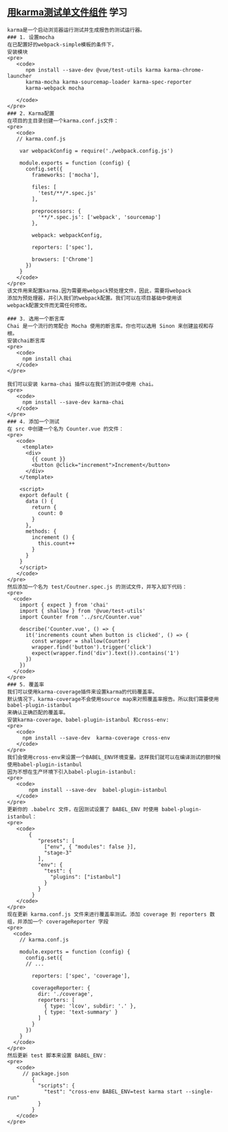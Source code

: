 ##  [用karma测试单文件组件](https://vue-test-utils.vuejs.org/zh-cn/guides/testing-SFCs-with-karma.html) 学习
    karma是一个启动浏览器运行测试并生成报告的测试运行器。
	### 1. 设置mocha
	在已配置好的webpack-simple模板的条件下，
	安装模块
	<pre>
	   <code>
	      npm install --save-dev @vue/test-utils karma karma-chrome-launcher 
		  karma-mocha karma-sourcemap-loader karma-spec-reporter 
		  karma-webpack mocha

	   </code>
	</pre>
	### 2. Karma配置
	在项目的主目录创建一个karma.conf.js文件：
	<pre>
	   <code>
	   // karma.conf.js

		var webpackConfig = require('./webpack.config.js')

		module.exports = function (config) {
		  config.set({
			frameworks: ['mocha'],

			files: [
			  'test/**/*.spec.js'
			],

			preprocessors: {
			  '**/*.spec.js': ['webpack', 'sourcemap']
			},

			webpack: webpackConfig,

			reporters: ['spec'],

			browsers: ['Chrome']
		  })
		}
	   </code>	
	</pre>
	该文件用来配置karma.因为需要用webpack预处理文件，因此，需要将webpack
	添加为预处理器，并引入我们的webpack配置。我们可以在项目基础中使用该
	webpack配置文件而无需任何修改。
	
	### 3. 选用一个断言库
	Chai 是一个流行的常配合 Mocha 使用的断言库。你也可以选用 Sinon 来创建监视和存根。
	安装chai断言库
	<pre>
	   <code>
	     npm install chai
	   </code>
	</pre>

    我们可以安装 karma-chai 插件以在我们的测试中使用 chai。
	<pre>
	   <code>
	     npm install --save-dev karma-chai
	   </code>
	</pre>
	### 4. 添加一个测试
	在 src 中创建一个名为 Counter.vue 的文件：
	<pre>
	   <code>
	     <template>
		  <div>
			{{ count }}
			<button @click="increment">Increment</button>
		  </div>
		</template>

		<script>
		export default {
		  data () {
			return {
			  count: 0
			}
		  },
		  methods: {
			increment () {
			  this.count++
			}
		  }
		}
		</script>
	   </code>
	</pre>
	然后添加一个名为 test/Coutner.spec.js 的测试文件，并写入如下代码：
	<pre>
	  <code>
	    import { expect } from 'chai'
		import { shallow } from '@vue/test-utils'
		import Counter from '../src/Counter.vue'

		describe('Counter.vue', () => {
		  it('increments count when button is clicked', () => {
			const wrapper = shallow(Counter)
			wrapper.find('button').trigger('click')
			expect(wrapper.find('div').text()).contains('1')
		  })
		})
	  </code>
	</pre>
	### 5. 覆盖率
	我们可以使用karma-coverage插件来设置karma的代码覆盖率。
	默认情况下，karma-coverage不会使用source map来对照覆盖率报告。所以我们需要使用babel-plugin-istanbul
	来确认正确匹配的覆盖率。
	安装karma-coverage、babel-plugin-istanbul 和cross-env:
	<pre>
	   <code>
	     npm install --save-dev  karma-coverage cross-env
	   </code>
	</pre>
    我们会使用cross-env来设置一个BABEL_ENV环境变量。这样我们就可以在编译测试的额时候使用babel-plugin-istanbul
    因为不想在生产环境下引入babel-plugin-istanbul:
    <pre>
	   <code>
	       npm install --save-dev  babel-plugin-istanbul
	   </code>
	</pre>
    更新你的 .babelrc 文件，在因测试设置了 BABEL_ENV 时使用 babel-plugin-istanbul：	
	<pre>
	   <code>
	       {
			  "presets": [
				["env", { "modules": false }],
				"stage-3"
			  ],
			  "env": {
				"test": {
				  "plugins": ["istanbul"]
				}
			  }
			}
	   </code>
	</pre>
	现在更新 karma.conf.js 文件来进行覆盖率测试。添加 coverage 到 reporters 数组，并添加一个 coverageReporter 字段
	<pre>
	  <code>
	    // karma.conf.js

		module.exports = function (config) {
		  config.set({
		  // ...

			reporters: ['spec', 'coverage'],

			coverageReporter: {
			  dir: './coverage',
			  reporters: [
				{ type: 'lcov', subdir: '.' },
				{ type: 'text-summary' }
			  ]
			}
		  })
		}
	  </code>
	</pre>
	然后更新 test 脚本来设置 BABEL_ENV：
	<pre>
	   <code>
	     // package.json
			{
			  "scripts": {
				"test": "cross-env BABEL_ENV=test karma start --single-run"
			  }
			}
	   </code>
	</pre>